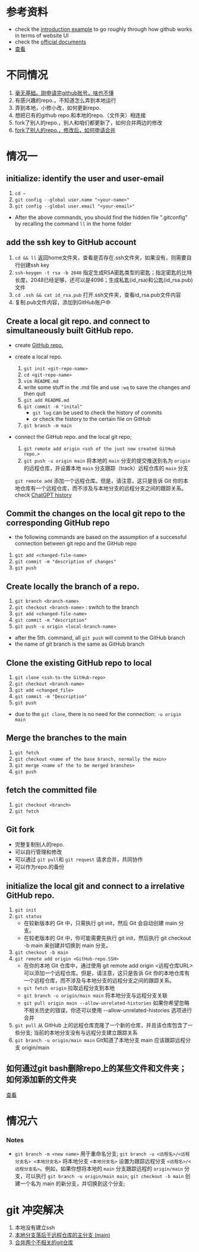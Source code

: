 # 参考资料
- check the [introduction example](https://docs.github.com/en/get-started/quickstart/hello-world) to go roughly through how github works in terms of website UI
- check the [official documents](https://docs.github.com/en/get-started/using-git/about-git#example-contribute-to-an-existing-repository)
- [查看](https://git.scc.kit.edu/AIL/ail/-/wikis/Infrastructure/Software/Git/Git-AIL-Development-Workflow)

# 不同情况
1. [毫无基础。刚申请完github账号，啥也不懂](#情况一)
2. 有感兴趣的repo.，不知道怎么弄到本地运行
3. 弄到本地，小修小改，如何更新repo.
4. 想把已有的github repo.和本地的repo.（文件夹）相连接
5. fork了别人的repo.，别人和咱们都更新了，如何合并两边的修改
6. [fork了别人的repo.，修改后，如何申请合并](#情况六)

<a name="情况一"></a>
# 情况一
## initialize: identify the user and user-email
1. `cd ~`
2. `git config --global user.name "<your-name>"`
3. `git config --global user.email "<your-email>"`
- After the above commands, you should find the hidden file ".gitconfig" by recalling the command `ll` in the home folder

## add the ssh key to GitHub account
1. `cd && ll` 返回home文件夹，查看是否存在.ssh文件夹，如果没有，则需要自行创建ssh key
2. `ssh-keygen -t rsa -b 2048` 指定生成RSA密匙类型的密匙；指定密匙的比特长度，2048已经足够，还可以是4096；生成私匙(id_rsa)和公匙(id_rsa.pub)文件
3. `cd .ssh && cat id_rsa.pub` 打开.ssh文件夹，查看id_rsa.pub文件内容
4. 复制.pub文件内容，添加到GitHub账户中

## Create a local git repo. and connect to simultaneously built GitHub repo.
- create [GitHub repo.](https://docs.github.com/en/get-started/quickstart/create-a-repo?tool=webui)
- create a local repo.
  1. `git init <git-repo-name>`
  2. `cd <git-repo-name>`
  3. `vim README.md`
  4. write some stuff in the .md file and use `:wq` to save the changes and then quit
  5. `git add README.md`
  6. `git commit -m "inital"`
     - `git log` can be used to check the history of commits
     - or check the history to the certain file on GitHub
  8. `git branch -m main`
- connect the GitHub repo. and the local git repo; 
  1. `git remote add origin <ssh of the just now created GitHub repo.>`
  2. `git push -u origin main` 将本地的 `main` 分支的提交推送到名为 `origin` 的远程仓库，并设置本地 `main` 分支跟踪（track）远程仓库的 `main` 分支

  `git remote add` 添加一个远程仓库。但是，请注意，这只是告诉 Git 你的本地仓库有一个远程仓库，而不涉及与本地分支的远程分支之间的跟踪关系。check [ChatGPT history](https://chat.openai.com/share/eae04fb6-8c31-4458-ad06-551ac8c03b56)
## Commit the changes on the local git repo to the corresponding GitHub repo
- the following commands are based on the assumption of a successful connection between git repo and the GitHub repo
1. `git add <changed-file-name>`
2. `git commit -m "description of changes"`
3. `git push`

## Create locally the branch of a repo.
1. `git branch <branch-name>`
2. `git checkout <branch-name>` : switch to the branch
3. `git add <changed-file-name>`
4. `git commit -m "description"`
5. `git push -u origin <local-branch-name>`
- after the 5th. command, all `git push` will commit to the GitHub branch
- the name of git branch is the same as GitHub branch

## Clone the existing GitHub repo to local
1. `git clone <ssh-to-the GitHub-repo>`
2. `git checkout <branch-name>`
3. `git add <changed_file>`
4. `git commit -m "Description"`
5. `git push`
- due to the `git clone`, there is no need for the connection: `-u origin main`

## Merge the branches to the main 
1. `git fetch`
2. `git checkout <name of the base branch, normally the main>`
3. `git merge <name of the to be merged branches>`
4. `git push`

## fetch the committed file
1. `git checkout <branch>`
2. `git fetch`

## Git fork
- 完整复制别人的repo.
- 可以自行管理和修改
- 可以通过 `git pull`和 `git request` 请求合并，共同协作
- 可以作为repo.的备份

## initialize the local git and connect to a irrelative GitHub repo.
1. `git init`
2. `git status`
   - 在较新版本的 Git 中，只需执行 git init，然后 Git 会自动创建 main 分支。
   - 在较老版本的 Git 中，你可能需要先执行 git init，然后执行 git checkout -b main 来创建并切换到 main 分支。
3. `git checkout -b main`
4. `git remote add origin <GitHub-repo.SSH>`
   - 在你的本地 Git 仓库中，通过使用 git remote add origin <远程仓库URL> 可以添加一个远程仓库。但是，请注意，这只是告诉 Git 你的本地仓库有一个远程仓库，而不涉及与本地分支的远程分支之间的跟踪关系。
   - `git fetch origin` 拉取远程分支到本地
   - `git branch -u origin/main main` 将本地分支与远程分支关联
   - `git pull origin main --allow-unrelated-histories` 如果你希望忽略不相关历史的错误，你还可以使用 --allow-unrelated-histories 选项进行合并
5. `git pull` 从 GitHub 上的远程仓库克隆了一个新的仓库，并且该仓库包含了一些分支; 当前的本地分支没有与远程分支建立跟踪关系
6. `git branch -u origin/main main` Git知道了本地分支 main 应该跟踪远程分支 origin/main

## 如何通过git bash删除repo上的某些文件和文件夹；如何添加新的文件夹
[查看](https://chat.openai.com/share/ed4bcacd-ba23-4749-9e7e-c487298a7287)


<a name="情况六"></a>
# 情况六
### Notes
- `git branch -m <new name>` 用于重命名分支; `git branch -u <远程名>/<远程分支名> <本地分支名>` 将本地分支 `<本地分支名>` 设置为跟踪远程分支 `<远程名>/<远程分支名>`。例如，如果你想将本地的 `main` 分支跟踪远程的 `origin/main` 分支，可以执行 `git branch -u origin/main main`; `git checkout -b main` 创建一个名为 main 的新分支，并切换到这个分支;

# git 冲突解决
1. 本地没有建立ssh
2. [本地分支落后于远程仓库的主分支 (main)](https://chat.openai.com/share/7ba82828-72a9-486d-b80e-690bdcd0ea15)
3. [合并两个不相关的git仓库](https://chat.openai.com/share/82a06790-4d4a-4893-81f0-ec233de24a28)
